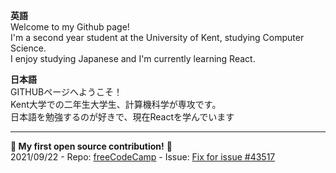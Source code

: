 <strong>英語</strong> <br>
Welcome to my Github page!<br>
I'm a second year student at the University of Kent, studying Computer Science.<br>
I enjoy studying Japanese and I'm currently learning React.<br>

<strong>日本語</strong> <br>
GITHUBページへようこそ！<br>
Kent大学での二年生大学生、計算機科学が専攻です。<br>
日本語を勉強するのが好きで、現在Reactを学んでいます 

<hr>

<strong>🎉 My first open source contribution!</strong> 🎉<br>
2021/09/22 - Repo: [freeCodeCamp](https://github.com/freeCodeCamp/freeCodeCamp) - Issue: [Fix for issue #43517](https://github.com/freeCodeCamp/freeCodeCamp/pull/43524)

<!---
jamesgeer/jamesgeer is a ✨ special ✨ repository because its `README.md` (this file) appears on your GitHub profile.
You can click the Preview link to take a look at your changes.
--->

